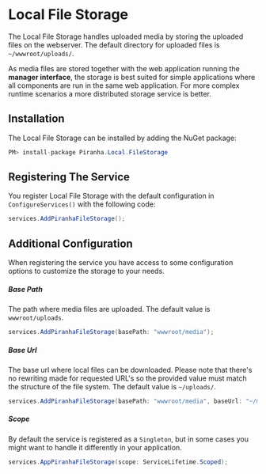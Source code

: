# Local File Storage

The Local File Storage handles uploaded media by storing the uploaded files on the webserver. The default directory for uploaded files is `~/wwwroot/uploads/`.

As media files are stored together with the web application running the **manager interface**, the storage is best suited for simple applications where all components are run in the same web application. For more complex runtime scenarios a more distributed storage service is better.

## Installation

The Local File Storage can be installed by adding the NuGet package:

~~~ csharp
PM> install-package Piranha.Local.FileStorage
~~~

## Registering The Service

You register Local File Storage with the default configuration in `ConfigureServices()` with the following code:

~~~ csharp
services.AddPiranhaFileStorage();
~~~

## Additional Configuration

When registering the service you have access to some configuration options to customize the storage to your needs.

##### Base Path

The path where media files are uploaded. The default value is `wwwroot/uploads`.

~~~ csharp
services.AddPiranhaFileStorage(basePath: "wwwroot/media");
~~~

##### Base Url

The base url where local files can be downloaded. Please note that there's no rewriting made for requested URL's so the provided value must match the structure of the file system. The default value is `~/uploads/`.

~~~ csharp
services.AddPiranhaFileStorage(basePath: "wwwroot/media", baseUrl: "~/media/");
~~~

##### Scope

By default the service is registered as a `Singleton`, but in some cases you might want to handle it differently in your application.

~~~ csharp
services.AppPiranhaFileStorage(scope: ServiceLifetime.Scoped);
~~~


